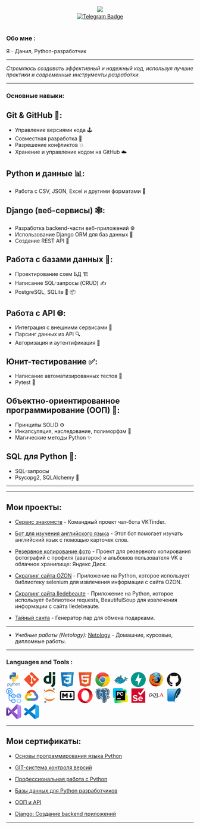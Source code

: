 <div id="header" align="center">  
<img src="https://media1.giphy.com/media/v1.Y2lkPTc5MGI3NjExcWtlMDUyenlqdjZscWh4a2syZmt0aXB4YWR4dWJtd2RoOWY1cmhzMiZlcD12MV9pbnRlcm5hbF9naWZfYnlfaWQmY3Q9Zw/SWoSkN6DxTszqIKEqv/giphy.gif" width="400"/>
</div>

<div id="badges" align="center">
  <a href="https://t.me/Dani_Dobronravov" target="_blank" rel="noopener noreferrer">
    <img src="https://avatars.mds.yandex.net/i?id=59994a1b6eff57e28bd3163042a9e86e_l-5322694-images-thumbs&n=13" width="50" alt="Telegram Badge"/>
  </a>
</div>
<div align="center">
  <img src="https://komarev.com/ghpvc/?username=danildobr&style=flat-square&color=red" alt=""/>
</div>

### Обо мне :

Я - Данил, Python-разработчик

---

_Стремлюсь создавать эффективный и надежный код, используя лучшие практики и современные инструменты разработки._

---

### Основные навыки:

## Git & GitHub 🚀:

- Управление версиями кода 🕹️
- Совместная разработка 🤝
- Разрешение конфликтов 💥
- Хранение и управление кодом на GitHub ☁️

## Python и данные 📊:

- Работа с CSV, JSON, Excel и другими форматами 📂

## Django (веб-сервисы) 🕸️:

- Разработка backend-части веб-приложений ⚙️
- Использование Django ORM для баз данных 💽
- Создание REST API 📡

## Работа с базами данных 💾:

- Проектирование схем БД 🏗️
- Написание SQL-запросы (CRUD) ✍️
- PostgreSQL, SQLite 🐘 📦

## Работа с API 🌐:

- Интеграция с внешними сервисами 🔗
- Парсинг данных из API 🔍
- Авторизация и аутентификация 🔑

## Юнит-тестирование ✅:

- Написание автоматизированных тестов 🤖
- Pytest 🧪

## Объектно-ориентированное программирование (ООП) 🧩:

- Принципы SOLID ⚙️
- Инкапсуляция, наследование, полиморфзм 🔄
- Магические методы Python ✨
<!-- ## CI/CD ⚙️:
- Автоматизация сборки, тестирования и развертывания 🚀 -->
  <!-- * Jenkins, GitLab CI, GitHub Actions 🚦 -->
  <!-- ## Docker 🐳:
- Контейнеризация приложений 📦
- Docker-образы и контейнеры 🖼️
- Docker Compose 🤝 -->

## SQL для Python 🐍:

- SQL-запросы
- Psycopg2, SQLAlchemy 🧩

---

---

## Мои проекты:

- [Сервис знакомств](https://github.com/danildobr/Team_project_VKinder) - Командный проект чат-бота VKTinder.

- [Бот для изучения английского языка](https://github.com/danildobr/telegram_ang_rus) - Этот бот помогает изучать английский язык с помощью карточек слов.

- [Резервное копирование фото](https://github.com/danildobr/coursework-) - Проект для резервного копирования фотографий с профиля (аватарок) и альбомов пользователя VK в облачное хранилище: Яндекс Диск.

- [Скрапинг сайта OZON](https://github.com/danildobr/my_works/blob/main/ozon_parsing/ozon.py) - Приложение на Python, которое использует библиотеку selenium для извлечения информации с сайта OZON.

- [Скрапинг сайта Iledebeaute](https://github.com/danildobr/my_works/blob/main/парсинг_ильдуботе.py) - Приложение на Python, которое использует библиотеки requests, BeautifulSoup для извлечения информации с сайта Iledebeaute.

- [Тайный санта](https://github.com/danildobr/my_works/blob/main/тайный%20санта.py) - Генератор пар для обмена подарками.

---

- _Учебные работы (Netology):_
  [Netology](https://github.com/danildobr/netology) - Домашние, курсовые, дипломные работы.

---

### Languages and Tools :

<div>
  <img src="https://github.com/devicons/devicon/blob/master/icons/python/python-original-wordmark.svg" title="Python" alt="Python" width="40" height="40"/>&nbsp;
  <img src="https://github.com/devicons/devicon/blob/master/icons/git/git-original.svg" title="Git" alt="Git" width="40" height="40"/>&nbsp;
  <img src="https://github.com/devicons/devicon/blob/master/icons/django/django-plain.svg" title="Django" alt="Django" width="40" height="40"/>&nbsp;
  <img src="https://github.com/devicons/devicon/blob/master/icons/css3/css3-original.svg" title="CSS" alt="CSS" width="40" height="40"/>&nbsp;
  <img src="https://github.com/devicons/devicon/blob/master/icons/html5/html5-original.svg" title="HTML5" alt="HTML" width="40" height="40"/>&nbsp;
  <img src="https://github.com/devicons/devicon/blob/master/icons/chrome/chrome-original.svg" title="Chrome"  **alt="Chrome" width="40" height="40"/>&nbsp;
  <img src="https://github.com/devicons/devicon/blob/master/icons/docker/docker-original.svg" title="Docker" alt="Docker" width="40" height="40";/>&nbsp;
  <img src="https://github.com/devicons/devicon/blob/master/icons/fastapi/fastapi-original.svg" title="FastApi" alt="FastApi" width="40" height="40";/>&nbsp;
  <img src="https://github.com/devicons/devicon/blob/master/icons/firefox/firefox-original.svg" title="Firefox" alt="Firefox" width="40" height="40";/>&nbsp;
  <img src="https://github.com/devicons/devicon/blob/master/icons/github/github-original.svg" title="Github" alt="Github" width="40" height="40"/>&nbsp;
  <img src="https://github.com/devicons/devicon/blob/master/icons/githubactions/githubactions-original.svg" title="Githubactions" alt="Githubactions" width="40" height="40"/>&nbsp                   
  <img src="https://github.com/devicons/devicon/blob/master/icons/googlecloud/googlecloud-original.svg" title="Googlecloud" alt="Googlecloud" width="40" height="40"/>&nbsp;
  <img src="https://github.com/devicons/devicon/blob/master/icons/jupyter/jupyter-original.svg" title="Jupyter" alt="Jupyter" width="40" height="40"/>&nbsp;
  <img src="https://github.com/devicons/devicon/blob/master/icons/markdown/markdown-original.svg" title="Markdown" alt="Markdown" width="40" height="40"/>&nbsp;
  <img src="https://github.com/devicons/devicon/blob/master/icons/opera/opera-original.svg" title="Opera" alt="Opera" width="40" height="40"/>&nbsp;
  <img src="https://github.com/devicons/devicon/blob/master/icons/postgresql/postgresql-original.svg" title="Postgresql" alt="Postgresql" width="40" height="40"/>&nbsp;
  <img src="https://github.com/devicons/devicon/blob/master/icons/pycharm/pycharm-original.svg" title="Pycharm" alt="Pycharm" width="40" height="40"/>&nbsp;
  <img src="https://github.com/devicons/devicon/blob/master/icons/selenium/selenium-original.svg" title="Selenium" alt="Selenium" width="40" height="40"/>&nbsp;
  <img src="https://github.com/devicons/devicon/blob/master/icons/sqlalchemy/sqlalchemy-original.svg" title="SQLAlchemy" alt="SQLAlchemy" width="40" height="40"/>&nbsp;
  <img src="https://github.com/devicons/devicon/blob/master/icons/sqlite/sqlite-original.svg" title="SQLLight" alt="SQLLight" width="40" height="40"/>&nbsp;
  <img src="https://github.com/devicons/devicon/blob/master/icons/visualstudio/visualstudio-original.svg" title="VisualStudio" alt="VisualStudio" width="40" height="40"/>&nbsp;
  <img src="https://github.com/devicons/devicon/blob/master/icons/vscode/vscode-original.svg" title="VSCode" alt="VSCode" width="40" height="40"/>&nbsp;
</div>
  
---
## Мои сертификаты:

- [Основы программирования языка Python](сертификаты/основы_программирования.png)
- [GIT-система контроля версий](сертификаты/GIT.png)
- [Профессиональная работа с Python](сертификаты/Проф_работа.png)
- [Базы данных для Python разработчиков](сертификаты/БД.png)

- [ООП и API](сертификаты/ООПиAPI.png)
- [Django: Создание backend приложений](сертификаты/Django.png)

---
